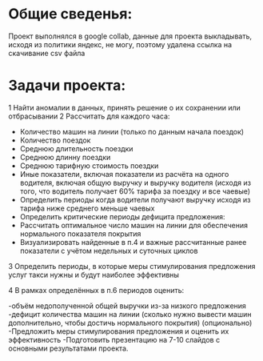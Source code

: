 # Общие сведенья:
Проект выполнялся в google collab, данные для проекта выкладывать, исходя из политики яндекс, не могу, поэтому удалена ссылка на скачивание csv файла
# Задачи проекта: 
1 Найти аномалии в данных, принять решение о их сохранении или отбрасывании
2 Рассчитать для каждого часа:
 * Количество машин на линии (только по данным начала поездок)
 * Количество поездок
 * Среднюю длительность поездки
 * Среднюю длинну поездки
 * Среднюю тарифную стоимость поездки
 * Иные показатели, включая показатели из расчёта на одного водителя, включая общую выручку и выручку водителя (исходя из того, что водитель получает 60% тарифа за поездку и все чаевые)
 * Определить периоды когда водители получают выручку исходя из тарифа ниже среднего меньше чаевых
 * Определить критические периоды дефицита предложения:
 * Рассчитать оптимальное число машин на линии для обеспечения нормального показателя покрытия
 * Визуализировать найденные в п.4 и важные рассчитанные ранее показатели с учётом недельных и суточных циклов

3 Определить периоды, в которые меры стимулирования предложения услуг такси нужны и будут наиболее эффективны

4 В рамках определённых в п.6 периодов оценить:

-объём недополученной общей выручки из-за низкого предложения
-дефицит количества машин на линии (сколько нужно вывести машин дополнительно, чтобы достичь нормального покрытия)
(опционально) 
-Предложить меры стимулирования предложения и оценить их эффективность
-Подготовить презентацию на 7-10 слайдов с основными результатами проекта.
